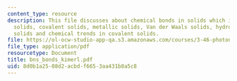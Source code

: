 ```yaml
---
content_type: resource
description: This file discusses about chemical bonds in solids which includes ionic
  solids, covalent solids, metallic solids, Van der Waals solids, hydrogen bonded
  solids and chemical trends in covalent solids.
file: https://ol-ocw-studio-app-qa.s3.amazonaws.com/courses/3-46-photonic-materials-and-devices-spring-2006/8d0b1a2508d2acbdf6653aa431b8a5c8_bns_bonds_kimerl.pdf
file_type: application/pdf
resourcetype: Document
title: bns_bonds_kimerl.pdf
uid: 8d0b1a25-08d2-acbd-f665-3aa431b8a5c8
---
```

